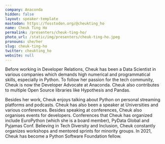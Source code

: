 ```yaml
---
company: Anaconda
hidden: false
layout: speaker-template
mastodon: https://fosstodon.org/@cheukting_ho
name: Cheuk Ting Ho
permalink: /presenters/cheuk-ting-ho/
photo_url: /static/img/presenters/cheuk-ting-ho.jpeg
pronouns: she/her
slug: cheuk-ting-ho
twitter: cheukting_ho
website: null
---
```


Before working in Developer Relations, Cheuk has been a Data Scientist in various companies which demands high numerical and programmatical skills, especially in Python. To follow her passion for the tech community, Cheuk is now the Developer Advocate at Anaconda. Cheuk also contributes to multiple Open Source libraries like Hypothesis and Pandas.

Besides her work, Cheuk enjoys talking about Python on personal streaming platforms and podcasts. Cheuk has also been a speaker at Universities and various conferences. Besides speaking at conferences, Cheuk also organises events for developers. Conferences that Cheuk has organized include EuroPython (which she is a board member), PyData Global and Pyjamas Conf. Believing in Tech Diversity and Inclusion, Cheuk constantly organizes workshops and mentored sprints for minority groups. In 2021, Cheuk has become a Python Software Foundation fellow.
